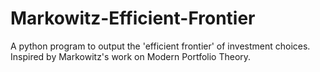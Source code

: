 # Markowitz-Efficient-Frontier
A python program to output the 'efficient frontier' of investment choices. Inspired by Markowitz's work on Modern Portfolio Theory.
